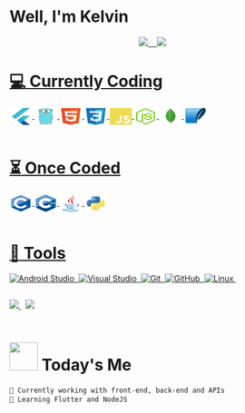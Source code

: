 # Well, I'm Kelvin

<div align="center">

  <a href="https://github.com/kelvins213">

  <img height="180em" src="https://github-readme-stats.vercel.app/api?username=kelvins213&show_icons=true&theme=dracula&include_all_commits=true&count_private=true"/>
  <img/>
  <img/>
  <img/>
  <img height="180em" src="https://github-readme-stats.vercel.app/api/top-langs/?username=kelvins213&layout=compact&langs_count=7&theme=dracula"/>

</div>

# :computer: Currently Coding
  
<div>
  
  <img align="center" alt="Kelvin-Flutter" height="30" width="40" src="https://raw.githubusercontent.com/devicons/devicon/master/icons/flutter/flutter-original.svg">
 
  <img align="center" alt="Kelvin-Go" height="30" width="40" src="https://raw.githubusercontent.com/devicons/devicon/master/icons/go/go-original.svg">
  
  <img align="center" alt="Kelvin-HTML" height="30" width="40" src="https://raw.githubusercontent.com/devicons/devicon/master/icons/html5/html5-original.svg">
  
  <img align="center" alt="Kelvin-CSS" height="30" width="40" src="https://raw.githubusercontent.com/devicons/devicon/master/icons/css3/css3-original.svg">
  
  <img align="center" alt="Kelvin-Js" height="30" width="40" src="https://raw.githubusercontent.com/devicons/devicon/master/icons/javascript/javascript-plain.svg">
  
  <img align="center" alt="Kelvin-NodeJS" height="30" width="40" src="https://raw.githubusercontent.com/devicons/devicon/master/icons/nodejs/nodejs-original.svg">
  
  <img align="center" alt="Kelvin-MongoDB" height="30" width="40" src="https://raw.githubusercontent.com/devicons/devicon/master/icons/mongodb/mongodb-original.svg">
  
  <img align="center" alt="Kelvin-Sqlite" height="30" width="40" src="https://raw.githubusercontent.com/devicons/devicon//master/icons/sqlite/sqlite-original.svg"> 
</div>
<br>
  
# :hourglass_flowing_sand: Once Coded
 
<div>
  <img align="center" alt="Kelvin-C" height="30" width="40" src="https://raw.githubusercontent.com/devicons/devicon/master/icons/c/c-original.svg">
 
  <img align="center" alt="Kelvin-C++" height="30" width="40" src="https://raw.githubusercontent.com/devicons/devicon/master/icons/cplusplus/cplusplus-original.svg">
  
  <img align="center" alt="Kelvin-Java" height="30" width="40" src="https://raw.githubusercontent.com/devicons/devicon/master/icons/java/java-original.svg">
  
  <img align="center" alt="Kelvin-Python" height="30" width="40" src="https://raw.githubusercontent.com/devicons/devicon/master/icons/python/python-original.svg">
</div>
<br>

# :wrench: Tools
  
![Android Studio](https://img.shields.io/badge/-Android%20Studio-0D1117?style=for-the-badge&logo=android-studio&logoColor=4169E1&labelColor=0D1117)&nbsp; 
![Visual Studio](https://img.shields.io/badge/-Visual%20Studio-0D1117?style=for-the-badge&logo=visual-studio&logoColor=C8A2C8&labelColor=0D1117)&nbsp;
![Git](https://img.shields.io/badge/-Git-0D1117?style=for-the-badge&logo=git&labelColor=0D1117)&nbsp;
![GitHub](https://img.shields.io/badge/-GitHub-0D1117?style=for-the-badge&logo=github&labelColor=0D1117)&nbsp;
![Linux](https://img.shields.io/badge/-Linux-0D1117?style=for-the-badge&logo=linux&labelColor=0D1117)&nbsp;
  
##
  
<div>
  <a href="https://www.linkedin.com/in/kelvin-holanda-23b586250" target="_blank">
    <img src="https://img.shields.io/badge/-LinkedIn-%230077B5?style=for-the-badge&logo=linkedin&logoColor=white" target="_blank">
  </a> 
  <img/>
  <img/>
  <a href="mailto:kelvinotilio@gmail.com">
    <img src="https://img.shields.io/badge/Gmail-D14836?style=for-the-badge&logo=gmail&logoColor=white" target="_blank"/>
  </a>
</div>
<br>
  
# <img src = "https://user-images.githubusercontent.com/63050133/156777293-72a6e681-2582-4a9d-ad92-09d1181d47c7.gif" width = 50px height = 50px> Today's Me
```
🔭 Currently working with front-end, back-end and APIs
🌱 Learning Flutter and NodeJS
```
